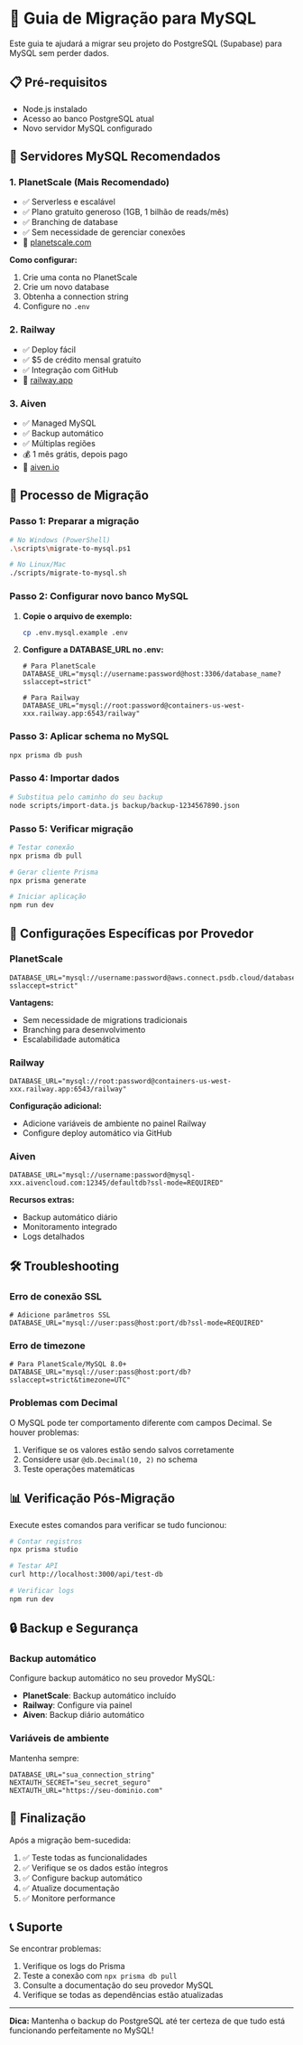 # 🔄 Guia de Migração para MySQL

Este guia te ajudará a migrar seu projeto do PostgreSQL (Supabase) para MySQL sem perder dados.

## 📋 Pré-requisitos

- Node.js instalado
- Acesso ao banco PostgreSQL atual
- Novo servidor MySQL configurado

## 🎯 Servidores MySQL Recomendados

### 1. **PlanetScale** (Mais Recomendado)
- ✅ Serverless e escalável
- ✅ Plano gratuito generoso (1GB, 1 bilhão de reads/mês)
- ✅ Branching de database
- ✅ Sem necessidade de gerenciar conexões
- 🔗 [planetscale.com](https://planetscale.com)

**Como configurar:**
1. Crie uma conta no PlanetScale
2. Crie um novo database
3. Obtenha a connection string
4. Configure no `.env`

### 2. **Railway**
- ✅ Deploy fácil
- ✅ $5 de crédito mensal gratuito
- ✅ Integração com GitHub
- 🔗 [railway.app](https://railway.app)

### 3. **Aiven**
- ✅ Managed MySQL
- ✅ Backup automático
- ✅ Múltiplas regiões
- 💰 1 mês grátis, depois pago
- 🔗 [aiven.io](https://aiven.io)

## 🚀 Processo de Migração

### Passo 1: Preparar a migração

```bash
# No Windows (PowerShell)
.\scripts\migrate-to-mysql.ps1

# No Linux/Mac
./scripts/migrate-to-mysql.sh
```

### Passo 2: Configurar novo banco MySQL

1. **Copie o arquivo de exemplo:**
   ```bash
   cp .env.mysql.example .env
   ```

2. **Configure a DATABASE_URL no .env:**
   ```env
   # Para PlanetScale
   DATABASE_URL="mysql://username:password@host:3306/database_name?sslaccept=strict"
   
   # Para Railway
   DATABASE_URL="mysql://root:password@containers-us-west-xxx.railway.app:6543/railway"
   ```

### Passo 3: Aplicar schema no MySQL

```bash
npx prisma db push
```

### Passo 4: Importar dados

```bash
# Substitua pelo caminho do seu backup
node scripts/import-data.js backup/backup-1234567890.json
```

### Passo 5: Verificar migração

```bash
# Testar conexão
npx prisma db pull

# Gerar cliente Prisma
npx prisma generate

# Iniciar aplicação
npm run dev
```

## 🔧 Configurações Específicas por Provedor

### PlanetScale
```env
DATABASE_URL="mysql://username:password@aws.connect.psdb.cloud/database_name?sslaccept=strict"
```

**Vantagens:**
- Sem necessidade de migrations tradicionais
- Branching para desenvolvimento
- Escalabilidade automática

### Railway
```env
DATABASE_URL="mysql://root:password@containers-us-west-xxx.railway.app:6543/railway"
```

**Configuração adicional:**
- Adicione variáveis de ambiente no painel Railway
- Configure deploy automático via GitHub

### Aiven
```env
DATABASE_URL="mysql://username:password@mysql-xxx.aivencloud.com:12345/defaultdb?ssl-mode=REQUIRED"
```

**Recursos extras:**
- Backup automático diário
- Monitoramento integrado
- Logs detalhados

## 🛠️ Troubleshooting

### Erro de conexão SSL
```env
# Adicione parâmetros SSL
DATABASE_URL="mysql://user:pass@host:port/db?ssl-mode=REQUIRED"
```

### Erro de timezone
```env
# Para PlanetScale/MySQL 8.0+
DATABASE_URL="mysql://user:pass@host:port/db?sslaccept=strict&timezone=UTC"
```

### Problemas com Decimal
O MySQL pode ter comportamento diferente com campos Decimal. Se houver problemas:

1. Verifique se os valores estão sendo salvos corretamente
2. Considere usar `@db.Decimal(10, 2)` no schema
3. Teste operações matemáticas

## 📊 Verificação Pós-Migração

Execute estes comandos para verificar se tudo funcionou:

```bash
# Contar registros
npx prisma studio

# Testar API
curl http://localhost:3000/api/test-db

# Verificar logs
npm run dev
```

## 🔒 Backup e Segurança

### Backup automático
Configure backup automático no seu provedor MySQL:

- **PlanetScale**: Backup automático incluído
- **Railway**: Configure via painel
- **Aiven**: Backup diário automático

### Variáveis de ambiente
Mantenha sempre:
```env
DATABASE_URL="sua_connection_string"
NEXTAUTH_SECRET="seu_secret_seguro"
NEXTAUTH_URL="https://seu-dominio.com"
```

## 🎉 Finalização

Após a migração bem-sucedida:

1. ✅ Teste todas as funcionalidades
2. ✅ Verifique se os dados estão íntegros
3. ✅ Configure backup automático
4. ✅ Atualize documentação
5. ✅ Monitore performance

## 📞 Suporte

Se encontrar problemas:
1. Verifique os logs do Prisma
2. Teste a conexão com `npx prisma db pull`
3. Consulte a documentação do seu provedor MySQL
4. Verifique se todas as dependências estão atualizadas

---

**Dica:** Mantenha o backup do PostgreSQL até ter certeza de que tudo está funcionando perfeitamente no MySQL!